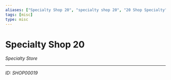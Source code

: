 ```yaml
---
aliases: ["Specialty Shop 20", "specialty shop 20", "20 Shop Specialty"]
tags: [misc]
type: misc
---
```


# Specialty Shop 20

*Specialty Store*

---
*ID: SHOP00019*